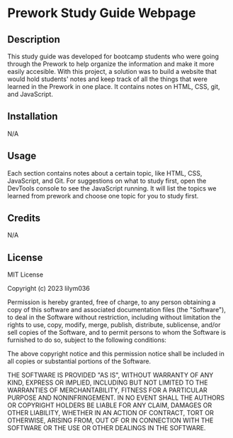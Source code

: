 # Prework Study Guide Webpage

## Description
This study guide was developed for bootcamp students who were going through the Prework to help organize the information and make it more easily accesible. With this project, a solution was to build a website that would hold students' notes and keep track of all the things that were learned in the Prework in one place. It contains notes on HTML, CSS, git, and JavaScript. 

## Installation
N/A

## Usage
Each section contains notes about a certain topic, like HTML, CSS, JavaScript, and Git. For suggestions on what to study first, open the DevTools console to see the JavaScript running. It will list the topics we learned from prework and choose one topic for you to study first.

## Credits
N/A

## License
MIT License

Copyright (c) 2023 lilym036

Permission is hereby granted, free of charge, to any person obtaining a copy of this software and associated documentation files (the "Software"), to deal in the Software without restriction, including without limitation the rights to use, copy, modify, merge, publish, distribute, sublicense, and/or sell copies of the Software, and to permit persons to whom the Software is furnished to do so, subject to the following conditions:

The above copyright notice and this permission notice shall be included in all copies or substantial portions of the Software.

THE SOFTWARE IS PROVIDED "AS IS", WITHOUT WARRANTY OF ANY KIND, EXPRESS OR
IMPLIED, INCLUDING BUT NOT LIMITED TO THE WARRANTIES OF MERCHANTABILITY,
FITNESS FOR A PARTICULAR PURPOSE AND NONINFRINGEMENT. IN NO EVENT SHALL THE
AUTHORS OR COPYRIGHT HOLDERS BE LIABLE FOR ANY CLAIM, DAMAGES OR OTHER
LIABILITY, WHETHER IN AN ACTION OF CONTRACT, TORT OR OTHERWISE, ARISING FROM, OUT OF OR IN CONNECTION WITH THE SOFTWARE OR THE USE OR OTHER DEALINGS IN THE SOFTWARE.